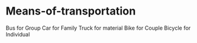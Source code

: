 # Means-of-transportation
Bus for Group
Car for Family
Truck for material
Bike for Couple
Bicycle for Individual

